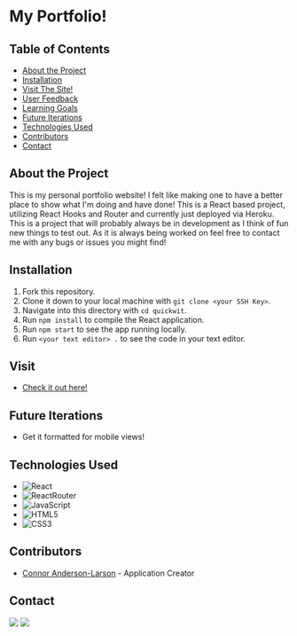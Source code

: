 <h1 align="left">My Portfolio!</h1>

## Table of Contents

* [About the Project](#about-the-project)
* [Installation](#installation)
* [Visit The Site!](#visit)
* [User Feedback](#user-feedback)
* [Learning Goals](#learning-goals)
* [Future Iterations](#future-iterations)
* [Technologies Used](#technologies-used)
* [Contributors](#contributors)
* [Contact](#contact)


## About the Project

This is my personal portfolio website! I felt like making one to have a better place to show what I'm doing and have done! This is a React based project, utilizing React Hooks and Router and currently just deployed via Heroku. This is a project that will probably always be in development as I think of fun new things to test out. As it is always being worked on feel free to contact me with any bugs or issues you might find!

## Installation

1. Fork this repository.
2. Clone it down to your local machine with `git clone <your SSH Key>`.
3. Navigate into this directory with `cd quickwit`.
4. Run `npm install` to compile the React application.
5. Run `npm start` to see the app running locally.
6. Run `<your text editor> .` to see the code in your text editor.


## Visit
* [Check it out here!](http://connoralportfolio.herokuapp.com/)


## Future Iterations

- Get it formatted for mobile views!

## Technologies Used

- ![React](https://img.shields.io/badge/react%20-%2320232a.svg?&style=for-the-badge&logo=react&logoColor=%2361DAFB)
- ![ReactRouter](https://camo.githubusercontent.com/4f9d20f3a284d2f6634282f61f82a62e99ee9906537dc9859decfdc9efbb51ec/68747470733a2f2f696d672e736869656c64732e696f2f62616467652f52656163745f526f757465722d4341343234353f7374796c653d666f722d7468652d6261646765266c6f676f3d72656163742d726f75746572266c6f676f436f6c6f723d7768697465)
- ![JavaScript](https://img.shields.io/badge/javascript%20-%23323330.svg?&style=for-the-badge&logo=javascript&logoColor=%23F7DF1E)
- ![HTML5](https://img.shields.io/badge/html5%20-%23E34F26.svg?&style=for-the-badge&logo=html5&logoColor=white)
- ![CSS3](https://img.shields.io/badge/css3%20-%231572B6.svg?&style=for-the-badge&logo=css3&logoColor=white)

## Contributors
* [Connor Anderson-Larson](https://github.com/ConnorAndersonLarson) - Application Creator


## Contact

[<img src="https://img.shields.io/badge/LinkedIn-connor--andersonlarson-informational?style=for-the-badge&labelColor=black&logo=linkedin&logoColor=0077b5&&color=0077b5"/>][linkedin]
[<img src="https://img.shields.io/badge/Github-ConnorAndersonLarson-informational?style=for-the-badge&labelColor=black&logo=github&color=8B0BD5"/>][github]


<!-- Personal Definitions  -->

[linkedin]: https://www.linkedin.com/in/connor-anderson-larson/
[github]: https://github.com/ConnorAndersonLarson
